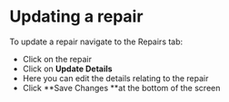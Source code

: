 # Updating a repair

To update a repair navigate to the Repairs tab:

* Click on the repair
* Click on **Update Details**
* Here you can edit the details relating to the repair
* Click **Save Changes **at the bottom of the screen

